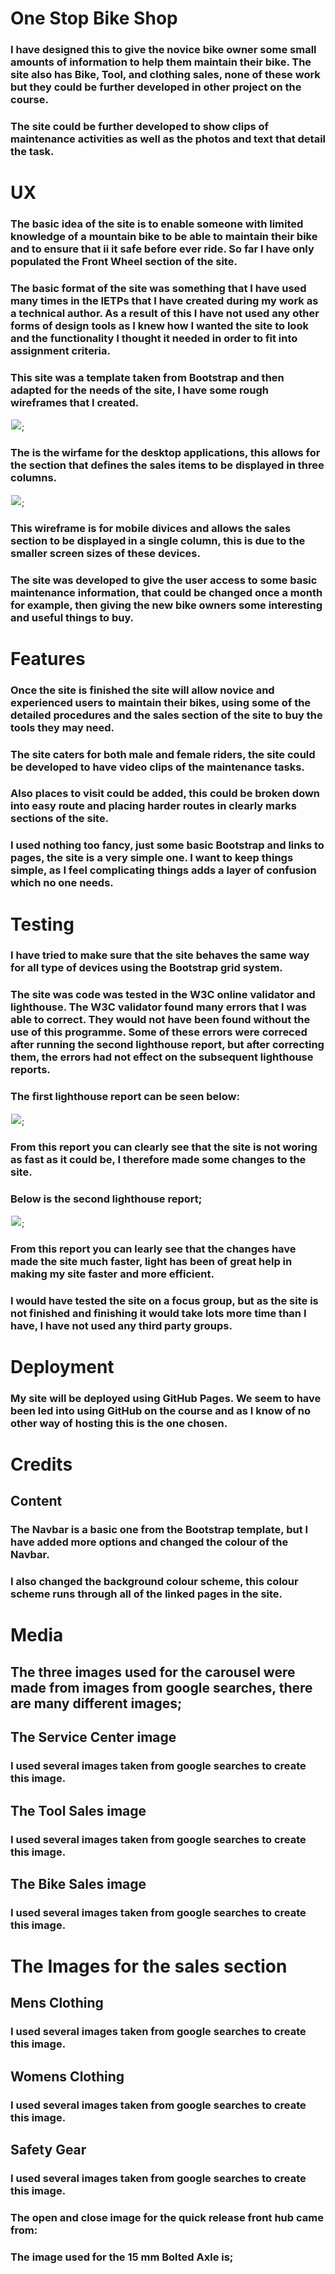 # One Stop Bike Shop
### I have designed this to give the novice bike owner some small amounts of information to help them maintain their bike. The site also has Bike, Tool, and clothing sales, none of these work but they could be further developed in other project on the course.
### The site could be further developed to show clips of maintenance activities as well as the photos and text that detail the task.
# UX
### The basic idea of the site is to enable someone with limited knowledge of a mountain bike to be able to maintain their bike and to ensure that ii it safe before ever ride. So far I have only populated the Front Wheel section of the site.
### The basic format of the site was something that I have used many times in the IETPs that I have created during my work as a technical author. As a result of this I have not used any other forms of design tools as I knew how I wanted the site to look and the functionality I thought it needed in order to fit into assignment criteria.
### This site was a template taken from Bootstrap and then adapted for the needs of the site, I have some rough wireframes that I created. 
<img src="/assets/figures/Desktop.png" style="margin: 1px;">;
### The is the wirfame for the desktop applications, this allows for the section that defines the sales items to be displayed in three columns.
<img src="/assets/figures/Mobile.png" style="margin: 1px;">;
### This wireframe is for mobile divices and allows the sales section to be displayed in a single column, this is due to the smaller screen sizes of these devices.
### The site was developed to give the user access to some basic maintenance information, that could be changed once a month for example, then giving the new bike owners some interesting and useful things to buy.
# Features
### Once the site is finished the site will allow novice and experienced users to maintain their bikes, using some of the detailed procedures and the sales section of the site to buy the tools they may need.
### The site caters for both male and female riders, the site could be developed to have video clips of the maintenance tasks.
### Also places to visit could be added, this could be broken down into easy route and placing harder routes in clearly marks sections of the site.

### I used nothing too fancy, just some basic Bootstrap and links to pages, the site is a very simple one. I want to keep things simple, as I feel complicating things adds a layer of confusion which no one needs.
# Testing
### I have tried to make sure that the site behaves the same way for all type of devices using the Bootstrap grid system.
### The site was code was tested in the W3C online validator and lighthouse. The W3C validator found many errors that I was able to correct. They would not have been found without the use of this programme. Some of these errors were correced after running the second lighthouse report, but after correcting them, the errors had not effect on the subsequent lighthouse reports.
### The first lighthouse report can be seen below:
<img src="/assets/figures/lighthousereport.png" style="margin: 1px;">;
### From this report you can clearly see that the site is not woring as fast as it could be, I therefore made some changes to the site.
### Below is the second lighthouse report;
<img src="/assets/figures/lighhousesecondreport.png" style="margin: 1px;">;
### From this report you can learly see that the changes have made the site much faster, light has been of great help in making my site faster and more efficient.
### I would have tested the site on a focus group, but as the site is not finished and finishing it would take lots more time than I have, I have not used any third party groups.

# Deployment
### My site will be deployed using GitHub Pages. We seem to have been led into using GitHub on the course and as I know of no other way of hosting this is the one chosen.

# Credits
## Content
### The Navbar is a basic one from the Bootstrap template, but I have added more options and changed the colour of the Navbar. 
### I also changed the background colour scheme, this colour scheme runs through all of the linked pages in the site.




# Media
## The three images used for the carousel were made from images from google searches, there are many different images;
## The Service Center image
### I used several images taken from google searches to create this image.



## The Tool Sales image
### I used several images taken from google searches to create this image.


## The Bike Sales image
### I used several images taken from google searches to create this image.

 
# The Images for the sales section
## Mens Clothing
### I used several images taken from google searches to create this image.

## Womens Clothing
### I used several images taken from google searches to create this image.

## Safety Gear
### I used several images taken from google searches to create this image.




### The open and close image for the quick release front hub came from:



### The image used for the 15 mm Bolted Axle is;








